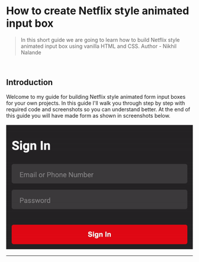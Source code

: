 <h1>How to create Netflix style animated input box</h1>
<blockquote>In this short guide we are going to learn how to build Netflix style animated input box using vanilla HTML and CSS.
Author - Nikhil Nalande</blockquote>
<br>
<h2>Introduction</h2>
Welcome to my guide for building Netflix style animated form input boxes for your own projects. In this guide I'll walk you through step by step with required code and screenshots so you can understand better. At the end of this guide you will have made form as shown in screenshots below.<br><br>
<img src="./netflix-dark.gif" alt="Animated Input Box"><br>
<hr>